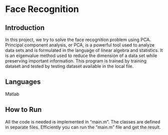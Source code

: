 <h1>
  Face Recognition
</h1>

<h2>
  Introduction
 </h2>
In this project, we try to solve the face recognition problem using PCA. Principal component analysis, or PCA, is a powerful tool used to analyze data sets and is formulated in the language of linear algebra and statistics. It is an eigenvalue method used to reduce the dimension of a data set while preserving important information.
This program is trained by training dataset and tested by testing dataset available in the local file.

<h2>
  Languages
</h2>
Matlab

<h2>
  How to Run
</h2>
All the code is needed is implemented in “main.m”. The classes are defined in separate files. Efficiently you can run the “main.m” file and get the result.
